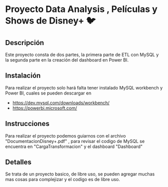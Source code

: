 # Proyecto Data Analysis , Películas y Shows de Disney+ 🐦


## Descripción
Este proyecto consta de dos partes, la primera parte de ETL con MySQL y la segunda parte en la creación del dashboard en Power BI.

## Instalación
Para realizar el proyecto solo hará falta tener instalado MySQL workbench y Power BI, cuales se pueden descargar en 
- https://dev.mysql.com/downloads/workbench/
- https://powerbi.microsoft.com/

## Instrucciones
Para realizar el proyecto podemos guiarnos con el archivo "DocumentacionDisney+.pdf" , para revisar el codigo de MySQL se encuentra en "CargaTransformacion" y el dashboard "Dashboard"

## Detalles
Se trata de un proyecto basico, de libre uso, se pueden agregar muchas mas cosas para complejizar y el codigo es de libre uso.
